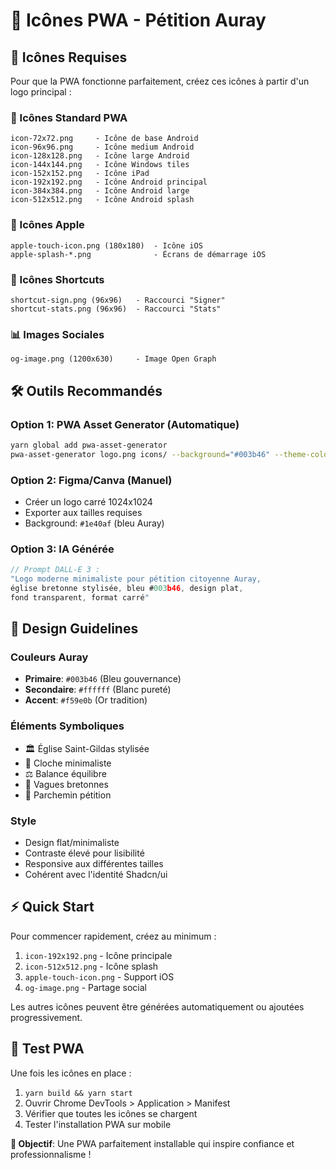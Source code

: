 # 🎨 Icônes PWA - Pétition Auray

## 📱 Icônes Requises

Pour que la PWA fonctionne parfaitement, créez ces icônes à partir d'un logo principal :

### **🔧 Icônes Standard PWA**
```
icon-72x72.png     - Icône de base Android
icon-96x96.png     - Icône medium Android 
icon-128x128.png   - Icône large Android
icon-144x144.png   - Icône Windows tiles
icon-152x152.png   - Icône iPad
icon-192x192.png   - Icône Android principal
icon-384x384.png   - Icône Android large  
icon-512x512.png   - Icône Android splash
```

### **🍎 Icônes Apple**
```
apple-touch-icon.png (180x180)  - Icône iOS
apple-splash-*.png              - Écrans de démarrage iOS
```

### **🎯 Icônes Shortcuts**
```
shortcut-sign.png (96x96)   - Raccourci "Signer"
shortcut-stats.png (96x96)  - Raccourci "Stats"
```

### **📊 Images Sociales**  
```
og-image.png (1200x630)     - Image Open Graph
```

## 🛠️ **Outils Recommandés**

### **Option 1: PWA Asset Generator (Automatique)**
```bash
yarn global add pwa-asset-generator
pwa-asset-generator logo.png icons/ --background="#003b46" --theme-color="#003b46"
```

### **Option 2: Figma/Canva (Manuel)**
- Créer un logo carré 1024x1024
- Exporter aux tailles requises
- Background: `#1e40af` (bleu Auray)

### **Option 3: IA Générée**
```javascript
// Prompt DALL-E 3 :
"Logo moderne minimaliste pour pétition citoyenne Auray, 
église bretonne stylisée, bleu #003b46, design plat, 
fond transparent, format carré"
```

## 🎨 **Design Guidelines**

### **Couleurs Auray**
- **Primaire**: `#003b46` (Bleu gouvernance)
- **Secondaire**: `#ffffff` (Blanc pureté)  
- **Accent**: `#f59e0b` (Or tradition)

### **Éléments Symboliques**
- 🏛️ Église Saint-Gildas stylisée
- 🔔 Cloche minimaliste  
- ⚖️ Balance équilibre
- 🌊 Vagues bretonnes
- 📜 Parchemin pétition

### **Style**
- Design flat/minimaliste
- Contraste élevé pour lisibilité
- Responsive aux différentes tailles
- Cohérent avec l'identité Shadcn/ui

## ⚡ **Quick Start**

Pour commencer rapidement, créez au minimum :
1. `icon-192x192.png` - Icône principale
2. `icon-512x512.png` - Icône splash  
3. `apple-touch-icon.png` - Support iOS
4. `og-image.png` - Partage social

Les autres icônes peuvent être générées automatiquement ou ajoutées progressivement.

## 🚀 **Test PWA**

Une fois les icônes en place :
1. `yarn build && yarn start`
2. Ouvrir Chrome DevTools > Application > Manifest
3. Vérifier que toutes les icônes se chargent
4. Tester l'installation PWA sur mobile

**🎯 Objectif**: Une PWA parfaitement installable qui inspire confiance et professionnalisme !
